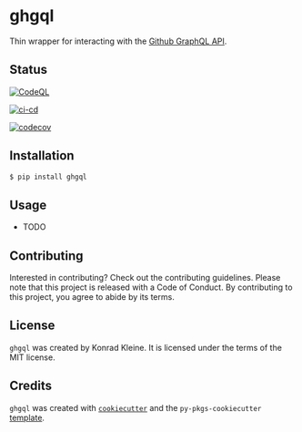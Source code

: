 # ghgql

Thin wrapper for interacting with the [Github GraphQL API](https://docs.github.com/en/graphql).

## Status

[![CodeQL](https://github.com/kwk/ghgql/actions/workflows/codeql.yml/badge.svg)](https://github.com/kwk/ghgql/actions/workflows/codeql.yml)

[![ci-cd](https://github.com/kwk/ghgql/actions/workflows/ci-cd.yml/badge.svg)](https://github.com/kwk/ghgql/actions/workflows/ci-cd.yml)

[![codecov](https://codecov.io/gh/kwk/ghgql/branch/main/graph/badge.svg?token=ASSPTOL3JU)](https://codecov.io/gh/kwk/ghgql)

## Installation

```bash
$ pip install ghgql
```

## Usage

- TODO

## Contributing

Interested in contributing? Check out the contributing guidelines. Please note that this project is released with a Code of Conduct. By contributing to this project, you agree to abide by its terms.

## License

`ghgql` was created by Konrad Kleine. It is licensed under the terms of the MIT license.

## Credits

`ghgql` was created with [`cookiecutter`](https://cookiecutter.readthedocs.io/en/latest/) and the `py-pkgs-cookiecutter` [template](https://github.com/py-pkgs/py-pkgs-cookiecutter).

